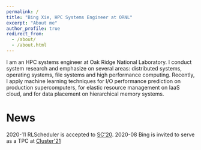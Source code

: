 ```yaml
---
permalink: /
title: "Bing Xie, HPC Systems Engineer at ORNL"
excerpt: "About me"
author_profile: true
redirect_from: 
  - /about/
  - /about.html
---
```


I am an HPC systems engineer at Oak Ridge National Laboratory. I conduct system research and emphasize on several areas: distributed systems, operating systems, file systems and high performance computing. Recently, I apply machine learning techniques for I/O performance prediction on production supercomputers, for elastic resource management on IaaS cloud, and for data placement on hierarchical memory systems.

News
======
2020-11 RLScheduler is accepted to [SC'20](https://sc20.supercomputing.org/).
2020-08 Bing is invited to serve as a TPC at [Cluster'21](https://clustercomp.org/2021/program/)

